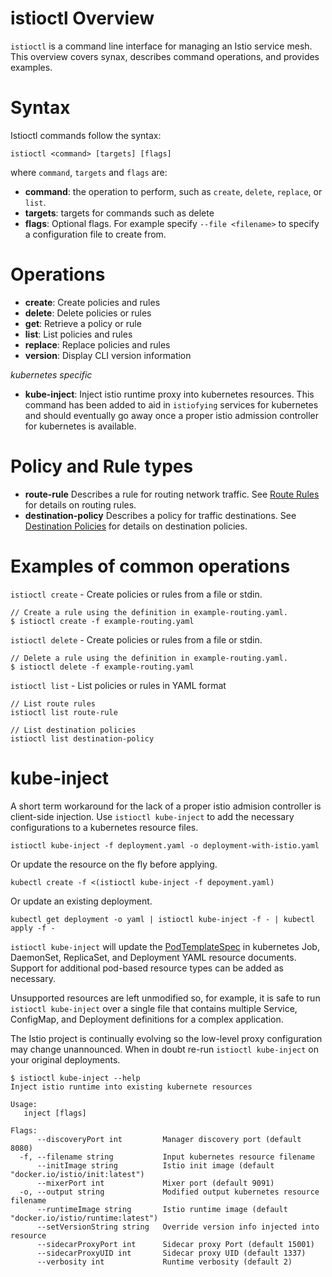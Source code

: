 # istioctl Overview

`istioctl` is a command line interface for managing an Istio service mesh.  This overview covers
synax, describes command operations, and provides examples.

# Syntax

Istioctl commands follow the syntax:

```
istioctl <command> [targets] [flags]
```

where `command`, `targets` and `flags` are:

* **command**: the operation to perform, such as `create`, `delete`, `replace`, or `list`.
* **targets**: targets for commands such as delete
* **flags**: Optional flags.  For example specify `--file <filename>` to specify a configuration file to create from.

# Operations

* **create**: Create policies and rules
* **delete**: Delete policies or rules
* **get**: Retrieve a policy or rule
* **list**: List policies and rules
* **replace**: Replace policies and rules
* **version**: Display CLI version information

_kubernetes specific_
* **kube-inject**: Inject istio runtime proxy into kubernetes
  resources. This command has been added to aid in `istiofying`
  services for kubernetes and should eventually go away once a proper
  istio admission controller for kubernetes is available.

# Policy and Rule types

* **route-rule** Describes a rule for routing network traffic.  See [Route Rules](rule-dsl.md#route-rules) for details on routing rules.
* **destination-policy** Describes a policy for traffic destinations.  See [Destination Policies](rule-dsl.md#destination-policies) for details on destination policies.

# Examples of common operations

`istioctl create` - Create policies or rules from a file or stdin.

```
// Create a rule using the definition in example-routing.yaml.
$ istioctl create -f example-routing.yaml
```

`istioctl delete` - Create policies or rules from a file or stdin.

```
// Delete a rule using the definition in example-routing.yaml.
$ istioctl delete -f example-routing.yaml
```

`istioctl list` - List policies or rules in YAML format

```
// List route rules
istioctl list route-rule

// List destination policies
istioctl list destination-policy
```

# kube-inject

A short term workaround for the lack of a proper istio admision
controller is client-side injection. Use `istioctl kube-inject` to add the
necessary configurations to a kubernetes resource files.

    istioctl kube-inject -f deployment.yaml -o deployment-with-istio.yaml

Or update the resource on the fly before applying.

    kubectl create -f <(istioctl kube-inject -f depoyment.yaml)

Or update an existing deployment.

    kubectl get deployment -o yaml | istioctl kube-inject -f - | kubectl apply -f -

`istioctl kube-inject` will update
the [PodTemplateSpec](https://kubernetes.io/docs/api-reference/v1/definitions/#_v1_podtemplatespec) in
kubernetes Job, DaemonSet, ReplicaSet, and Deployment YAML resource
documents. Support for additional pod-based resource types can be
added as necessary.

Unsupported resources are left unmodified so, for example, it is safe
to run `istioctl kube-inject` over a single file that contains multiple
Service, ConfigMap, and Deployment definitions for a complex
application.

The Istio project is continually evolving so the low-level proxy
configuration may change unannounced. When in doubt re-run `istioctl kube-inject`
on your original deployments.

```
$ istioctl kube-inject --help
Inject istio runtime into existing kubernete resources

Usage:
   inject [flags]

Flags:
      --discoveryPort int         Manager discovery port (default 8080)
  -f, --filename string           Input kubernetes resource filename
      --initImage string          Istio init image (default "docker.io/istio/init:latest")
      --mixerPort int             Mixer port (default 9091)
  -o, --output string             Modified output kubernetes resource filename
      --runtimeImage string       Istio runtime image (default "docker.io/istio/runtime:latest")
      --setVersionString string   Override version info injected into resource
      --sidecarProxyPort int      Sidecar proxy Port (default 15001)
      --sidecarProxyUID int       Sidecar proxy UID (default 1337)
      --verbosity int             Runtime verbosity (default 2)
```
